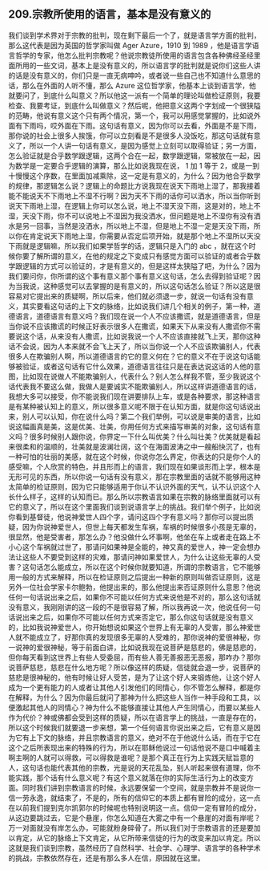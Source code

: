 ## 209.宗教所使用的语言，基本是没有意义的
我们谈到学术界对于宗教的批判，现在剩下最后一个了，就是语言学方面的批判，那么这代表是因为英国的哲学家叫做 Ager Azure，1910 到 1989 ，他是语言学语言哲学的专家，他怎么批判宗教呢？他说宗教徒所使用的语言包含各种佛经圣经里面所用的一些文词，基本上是没有意义的，所以语言学的批判就是说你们这些人讲的话是没有意义的，你们只是一直无病呻吟，或者说一些自己也不知道什么意思的话，那么在外面的人听不懂，那么 Azure 这位哲学家，他基本上谈到语言学，他就要问了，到底什么叫意义？所以他这一派有一个简单的理论叫做检证原则，我要检查、我要考证，到底什么叫做意义？然后呢，他把意义这两个字划成一个很狭隘的范畴，他说有意义这个只有两个情况，第一个，我可以用感觉掌握的，比如说外面有下雨吗，哎外面在下雨。这句话有意义，因为你可以去看，外面是不是下雨，那你说的社会上很多人挨饿，你可以立刻看是不是很多人没饭吃，那这句话就有意义了，所以一个人讲一句话有意义，是因为感觉上立刻可以取得验证；另一方面，怎么验证就是合乎数学跟逻辑，这两个合在一起，数学跟逻辑，常被放在一起，因为数学是一定要合乎逻辑的演算，那么比如说我现在说， 1 加 1 等于 2，或是一到十慢慢这个序数，在里面加减乘除，这一定是有意义的，为什么？因为他合乎数学的规律，那逻辑怎么说？逻辑上的命题比方说我现在说天下雨地上湿了，那我接着能不能说天不下雨地上不湿不行啊？因为天不下雨的话你可以洒水，所以当你听到说天下雨地上湿，在逻辑上你可以怎么说，地上不湿天没下雨，这是对的，地上不湿，天没下雨，你不可以说地上不湿因为我没洒水，但问题是地上不湿你有没有洒水是另一回事，当然是没洒水，所以地上不湿，但是地上不湿一定是天没下雨，所以你在肯定说天下雨地上湿，你需要从否定后项开始，就是那个地上不湿所以天没下雨就是逻辑嘛，所以我们如果学哲学的话，逻辑只是入门的 abc ，就在这个时候你要了解所谓的意义，在他的规定之下变成只有感觉方面可以验证的或者合乎数学跟逻辑的方式可以验证的，才是有意义的，但是这样太狭隘了吧，为什么？因为我们要问你，你所谓的这个事有意义那个事有意义这句话，怎么去得到验证呢？因为当我说，这种感觉可以去掌握的是有意义的，所以这句话怎么验证？所以这是很容易对它提出来的质疑啊，所以后来，他们就必须退一步，就说一句话有没有意义，其实要看这句话的上下文的脉络，比如说我们讲几个相关的例子，第一种，道德语言，道德语言有意义吗？我们现在说一个人不应该撒谎，就是道德语言，但是当你说不应该撒谎的时候正好表示很多人在撒谎，如果天下从来没有人撒谎你不需要说这个话，从来没有人撒谎，比如说我说一个人不应该直接就飞上天，那你这种话不会说，因为人本来就不会飞上天了，所以当你说一个人不应该欺骗别人，代表很多人在欺骗别人啊，所以道德语言的它的意义何在？它的意义不在于说这句话能够被验证，或者这句话有它什么效果，道德语言往往只是在表达说这话的人他的意图，比如现在说做人不能欺骗别人，代表什么？别人怎么样我不管，至少我说这个话代表我不要这么做，我做人是要诚实不能欺骗别人，所以这样讲道德语言的话，我想大多可以接受，你不能说我们现在讲要排队上车，或是各种要求，那这种语言是有某种被认知上的意义，所以很多意义呢不限于在认知方面，就是你这句话说出来，别人可以认知，你在说什么吗？第二个我们举例，可以说是审美的语言，比如说这幅画真是美，这是优美、壮美，你用任何方式来描写审美的对象，这句话有意义吗？很多时候别人跟你说，你界定一下什么叫优美？什么叫壮美？优美就是看起来很柔和的温顺的，壮美就是波澜壮阔，这个在海面波涛之中一艘船快沉了，也有一种可怕的壮丽的美感，就在这个时候，你说你怎么界定，你表达的只是你个人的感受嘛，个人欣赏的特色，并且形而上的语言，我们现在如果谈形而上学，根本是无形可见的东西，所以你说一句话有没有意义，那在宗教里面的话就不能够用这种太简单的检证原则，因为它只能够适用于你认不认识外面的天气，认不认识这个人长什么样子，这样的认知而已。那么所以宗教语言如果在宗教的脉络里面就可以有它的意义了，所以在这个里面我们谈到说语言学上的挑战。我们举个例子，比如说你看到基督徒，他说神爱世人四个字，请问这四个字有意义吗？那你可以提出质疑，因为你说神爱世人，但世上每天都发生车祸，车祸的时候很多小孩是无辜的，很显然，他是受害者，那怎么办？他没做什么坏事啊，他坐在车上或者走在路上不小心这个车祸就过世了，那请问如果神是全能的，神又真的爱世人，神一定会想办法让这些人不要受到这样的灾难，那请问神如果爱世人，为什么让这些无辜的人受害？这句话怎么能成立，所以在这个时候你就要知道，所谓的宗教语言，它不能够用一般的方式来解释，所以在检证原则之后提出一种新的原则叫做否证原则，这是另外一位社会学家卡尔鲍勃，他提出来的，那么他提出来否证原则什么意思？他说任何一句话说出来之后，如果你不可能以任何方式来说他是不对的，那么这句话就没有意义，我刚刚讲的这一段的不是很容易了解，所以我再说一次，他说任何一句话说出来之后，如果你不可能以任何方式来否定它，那么你这句话就是没有意义的，比如我说神爱世人，你开始想说如果这个世界上有无辜的人受害，那么神爱世人就不能成立了，好那你真的发现很多无辜的人受难的，那你说神的爱很神秘，你一说神的爱很神秘，等于前面白讲，比如说我现在说菩萨是慈悲的，佛是慈悲的，但你每天看到这世界上有些人受委屈，而有些人善无善报恶无恶报，那咋办？那你说菩萨慈悲，慈悲在什么地方呢？所以像这样的质疑，信徒就会退一步，说菩萨的慈悲是很神秘的，他有时候让好人受苦，是为了让这个好人来锻炼他，让这个好人成为一个更有能力的人或者让其他人引发他们的同情心，你不管怎么解释，都是你在解释，为什么？因为你最后就问了那神为什么把这些人当作一种手段和工具，以便激起其他人的同情心？神为什么不能够直接让其他人产生同情心，而要以某些人作为代价？神或佛都会受到这样的质疑，所以在语言学上的挑战，一直是存在的，所以这个时候我们就要退一步来想，第一个任何语言你说出来之后，它有意义是因为它有上下文的脉络，并且宗教语言的意义，绝对不在于他说什么话，而在于它在这个之后所表现出来的特殊的行为，所以在耶稣他说过一句话他说不是口中喊着主啊主啊的人就可以得救，可以得救是谁呢？是那个真正在行为上实践天赋旨意的人，这句话也能代表其他的宗教，光是说的天花乱坠，别人听起来很有道理，你不能实践，那个话有什么意义呢？有这个意义就落在你的实际生活行为上的改变方面。同时我们讲到宗教语言的时候，永远要保留一个空间，就是宗教并不是说你一信一劳永逸，就结束了，不是的，所有的信仰它的本质上都有冒险的成分，这一点在以前我们提到克尔凯郭尔的时候呢也特别说明这一点。信仰一定有冒险的成分，从这边要跳过去，它是个悬崖，你怎么知道在大雾之中有一个悬崖的对面有岸呢？万一对面就没有岸怎么办，可能就粉身碎骨了。所以我们对于宗教语言的还是要加以肯定，从它的脉络上下文肯定，从它所带来信徒的行为的改变来加以肯定。所以这就是我们谈到宗教，虽然经历了自然科学、社会学、心理学、语言学的各种学术的挑战，宗教依然存在，还是有那么多人在信，原因就在这里。

